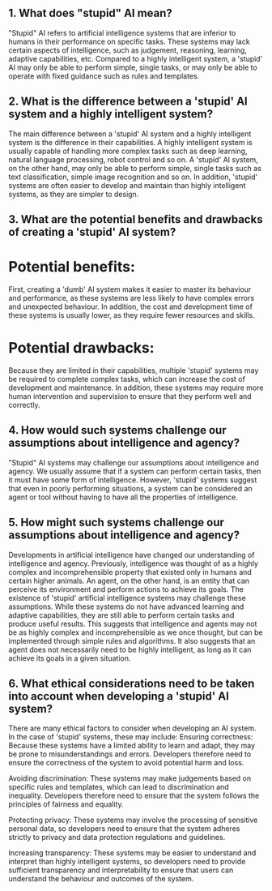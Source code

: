 
## 1. What does "stupid" AI mean?

"Stupid" AI refers to artificial intelligence systems that are inferior to humans in their performance on specific tasks. These systems may lack certain aspects of intelligence, such as judgement, reasoning, learning, adaptive capabilities, etc. Compared to a highly intelligent system, a 'stupid' AI may only be able to perform simple, single tasks, or may only be able to operate with fixed guidance such as rules and templates.


## 2. What is the difference between a 'stupid' AI system and a highly intelligent system?

The main difference between a 'stupid' AI system and a highly intelligent system is the difference in their capabilities. A highly intelligent system is usually capable of handling more complex tasks such as deep learning, natural language processing, robot control and so on. A 'stupid' AI system, on the other hand, may only be able to perform simple, single tasks such as text classification, simple image recognition and so on. In addition, 'stupid' systems are often easier to develop and maintain than highly intelligent systems, as they are simpler to design.


## 3. What are the potential benefits and drawbacks of creating a 'stupid' AI system?

# Potential benefits:

First, creating a 'dumb' AI system makes it easier to master its behaviour and performance, as these systems are less likely to have complex errors and unexpected behaviour. In addition, the cost and development time of these systems is usually lower, as they require fewer resources and skills.

# Potential drawbacks:

Because they are limited in their capabilities, multiple 'stupid' systems may be required to complete complex tasks, which can increase the cost of development and maintenance. In addition, these systems may require more human intervention and supervision to ensure that they perform well and correctly.


## 4. How would such systems challenge our assumptions about intelligence and agency?

"Stupid" AI systems may challenge our assumptions about intelligence and agency. We usually assume that if a system can perform certain tasks, then it must have some form of intelligence. However, 'stupid' systems suggest that even in poorly performing situations, a system can be considered an agent or tool without having to have all the properties of intelligence.


## 5. How might such systems challenge our assumptions about intelligence and agency?

Developments in artificial intelligence have changed our understanding of intelligence and agency. Previously, intelligence was thought of as a highly complex and incomprehensible property that existed only in humans and certain higher animals. An agent, on the other hand, is an entity that can perceive its environment and perform actions to achieve its goals. The existence of 'stupid' artificial intelligence systems may challenge these assumptions. While these systems do not have advanced learning and adaptive capabilities, they are still able to perform certain tasks and produce useful results. This suggests that intelligence and agents may not be as highly complex and incomprehensible as we once thought, but can be implemented through simple rules and algorithms. It also suggests that an agent does not necessarily need to be highly intelligent, as long as it can achieve its goals in a given situation.


## 6. What ethical considerations need to be taken into account when developing a 'stupid' AI system?

There are many ethical factors to consider when developing an AI system. In the case of 'stupid' systems, these may include:
Ensuring correctness: Because these systems have a limited ability to learn and adapt, they may be prone to misunderstandings and errors. Developers therefore need to ensure the correctness of the system to avoid potential harm and loss.

Avoiding discrimination: These systems may make judgements based on specific rules and templates, which can lead to discrimination and inequality. Developers therefore need to ensure that the system follows the principles of fairness and equality.

Protecting privacy: These systems may involve the processing of sensitive personal data, so developers need to ensure that the system adheres strictly to privacy and data protection regulations and guidelines.

Increasing transparency: These systems may be easier to understand and interpret than highly intelligent systems, so developers need to provide sufficient transparency and interpretability to ensure that users can understand the behaviour and outcomes of the system.
